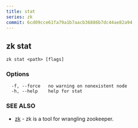 ```yaml
---
title: stat
series: zk
commit: 6cd09cce61fa79a1b7aacb36886b7dc44ae82a94
---
```

## zk stat



```
zk stat <path> [flags]
```

### Options

```
  -f, --force   no warning on nonexistent node
  -h, --help    help for stat
```

### SEE ALSO

* [zk](../)	 - zk is a tool for wrangling zookeeper.

